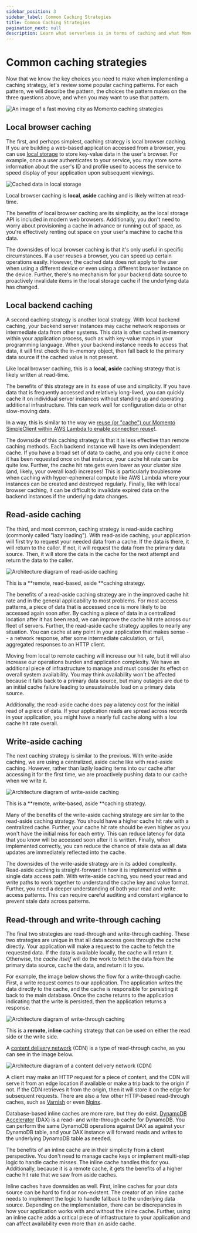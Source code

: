 ```yaml
---
sidebar_position: 3
sidebar_label: Common Caching Strategies
title: Common Caching Strategies
pagination_next: null
description: Learn what serverless is in terms of caching and what Momento Cache can be your simple, fast cache for your apps.
---
```


# Common caching strategies

Now that we know the key choices you need to make when implementing a caching strategy, let's review some popular caching patterns. For each pattern, we will describe the pattern, the choices the pattern makes on the three questions above, and when you may want to use that pattern.

![An image of a fast moving city as Momento caching strategies](./../../../static/img/common-caching-strategies.jpg)

## Local browser caching

The first, and perhaps simplest, caching strategy is local browser caching. If you are building a web-based application accessed from a browser, you can use [local storage](https://developer.mozilla.org/en-US/docs/Web/API/Window/localStorage) to store key-value data in the user's browser. For example, once a user authenticates to your service, you may store some information about the user's ID and profile used to access the service to speed display of your application upon subsequent viewings.

![Cached data in local storage](images/caching-strategies-and-patterns/local-storage-caching.png "Caching in local storage")

Local browser caching is **local**, **aside** caching and is likely written at read-time.

The benefits of local browser caching are its simplicity, as the local storage API is included in modern web browsers. Additionally, you don't need to worry about provisioning a cache in advance or running out of space, as you're effectively renting out space on your user's machine to cache this data.

The downsides of local browser caching is that it's only useful in specific circumstances. If a user reuses a browser, you can speed up certain operations easily. However, the cached data does not apply to the user when using a different device or even using a different browser instance on the device. Further, there's no mechanism for your backend data source to proactively invalidate items in the local storage cache if the underlying data has changed.

## Local backend caching

A second caching strategy is another local strategy. With local backend caching, your backend server instances may cache network responses or intermediate data from other systems. This data is often cached in-memory within your application process, such as with key-value maps in your programming language. When your backend instance needs to access that data, it will first check the in-memory object, then fall back to the primary data source if the cached value is not present.

Like local browser caching, this is a **local**, **aside** caching strategy that is likely written at read-time.

The benefits of this strategy are in its ease of use and simplicity. If you have data that is frequently accessed and relatively long-lived, you can quickly cache it on individual server instances without standing up and operating additional infrastructure. This can work well for configuration data or other slow-moving data.

In a way, this is similar to the way we [reuse (or "cache") our Momento SimpleClient within AWS Lambda to enable connection reuse](./../develop/guides/caching-with-aws-lambda#connection-reuse)!.

The downside of this caching strategy is that it is less effective than remote caching methods. Each backend instance will have its own independent cache. If you have a broad set of data to cache, and you only cache it once it has been requested once on that instance, your cache hit rate can be quite low. Further, the cache hit rate gets even lower as your cluster size (and, likely, your overall load) increases! This is particularly troublesome when caching with hyper-ephemeral compute like AWS Lambda where your instances can be created and destroyed regularly. Finally, like with local browser caching, it can be difficult to invalidate expired data on the backend instances if the underlying data changes.

## Read-aside caching

The third, and most common, caching strategy is read-aside caching (commonly called "lazy loading"). With read-aside caching, your application will first try to request your needed data from a cache. If the data is there, it will return to the caller. If not, it will request the data from the primary data source. Then, it will store the data in the cache for the next attempt and return the data to the caller.

![Architecture diagram of read-aside caching](images/caching-strategies-and-patterns/read-aside-caching.png "Read-aside caching")

This is a **remote, read-based, aside **caching strategy.

The benefits of a read-aside caching strategy are in the improved cache hit rate and in the general applicability to most problems. For most access patterns, a piece of data that is accessed once is more likely to be accessed again soon after. By caching a piece of data in a centralized location after it has been read, we can improve the cache hit rate across our fleet of servers. Further, the read-aside cache strategy applies to nearly any situation. You can cache at any point in your application that makes sense -- a network response, after some intermediate calculation, or full, aggregated responses to an HTTP client.

Moving from local to remote caching will increase our hit rate, but it will also increase our operations burden and application complexity. We have an additional piece of infrastructure to manage and must consider its effect on overall system availability. You may think availability won't be affected because it falls back to a primary data source, but many outages are due to an initial cache failure leading to unsustainable load on a primary data source.

Additionally, the read-aside cache does pay a latency cost for the initial read of a piece of data. If your application reads are spread across records in your application, you might have a nearly full cache along with a low cache hit rate overall.

## Write-aside caching

The next caching strategy is similar to the previous. With write-aside caching, we are using a centralized, aside cache like with read-aside caching. However, rather than lazily loading items into our cache after accessing it for the first time, we are proactively pushing data to our cache when we write it.

![Architecture diagram of write-aside caching](images/caching-strategies-and-patterns/write-aside-caching.png "Write-aside caching")

This is a **remote, write-based, aside **caching strategy.

Many of the benefits of the write-aside caching strategy are similar to the read-aside caching strategy. You should have a higher cache hit rate with a centralized cache. Further, your cache hit rate should be even higher as you won't have the initial miss for each entry. This can reduce latency for data that you know will be accessed soon after it is written. Finally, when implemented correctly, you can reduce the chance of stale data as all data updates are immediately reflected into the cache.

The downsides of the write-aside strategy are in its added complexity. Read-aside caching is straight-forward in how it is implemented within a single data access path. With write-aside caching, you need your read and write paths to work together to understand the cache key and value format. Further, you need a deeper understanding of both your read and write access patterns. This can require careful auditing and constant vigilance to prevent stale data across patterns.

## Read-through and write-through caching

The final two strategies are read-through and write-through caching. These two strategies are unique in that all data access goes through the cache directly. Your application will make a request to the cache to fetch the requested data. If the data is available locally, the cache will return it. Otherwise, the _cache itself_ will do the work to fetch the data from the primary data source, cache the data, and return it to you.

For example, the image below shows the flow for a write-through cache. First, a write request comes to our application. The application writes the data directly to the cache, and the cache is responsible for persisting it back to the main database. Once the cache returns to the application indicating that the write is persisted, then the application returns a response.

![Architecture diagram of write-through caching](images/caching-strategies-and-patterns/write-through-caching.png "Write-through caching")

This is a **remote, inline** caching strategy that can be used on either the read side or the write side.

A [content delivery network](https://en.wikipedia.org/wiki/Content_delivery_network) (CDN) is a type of read-through cache, as you can see in the image below.

![Architecture diagram of a content delivery network (CDN)](images/caching-strategies-and-patterns/read-through-cdn.png "Read-through CDN")

A client may make an HTTP request for a piece of content, and the CDN will serve it from an edge location if available or make a trip back to the origin if not. If the CDN retrieves it from the origin, then it will store it on the edge for subsequent requests. There are also a few other HTTP-based read-through caches, such as [Varnish](https://varnish-cache.org/) or even [Nginx](https://www.nginx.com/).

Database-based inline caches are more rare, but they do exist. [DynamoDB Accelerator](https://aws.amazon.com/dynamodb/dax/) (DAX) is a read- and write-through cache for DynamoDB. You can perform the same DynamoDB operations against DAX as against your DynamoDB table, and your DAX instance will forward reads and writes to the underlying DynamoDB table as needed.

The benefits of an inline cache are in their simplicity from a client perspective. You don't need to manage cache keys or implement multi-step logic to handle cache misses. The inline cache handles this for you. Additionally, because it is a remote cache, it gets the benefits of a higher cache hit rate that we saw from aside caches.

Inline caches have downsides as well. First, inline caches for your data source can be hard to find or non-existent. The creator of an inline cache needs to implement the logic to handle fallback to the underlying data source. Depending on the implementation, there can be discrepancies in how your application works with and without the inline cache. Further, using an inline cache adds a critical piece of infrastructure to your application and can affect availability even more than an aside cache.​​
